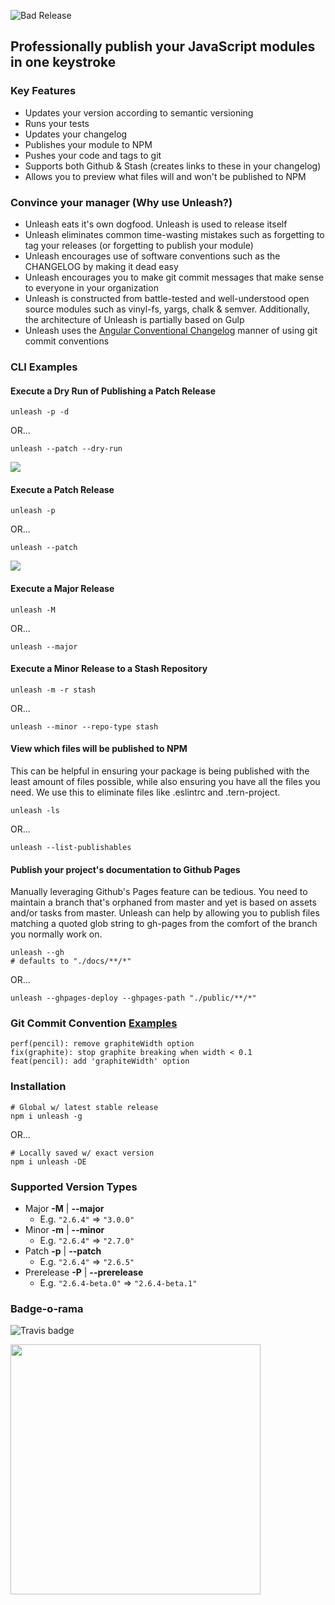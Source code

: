 ![Bad Release](https://cloud.githubusercontent.com/assets/77849/16959116/498ef28a-4d98-11e6-8d99-6fb08aa1d1c4.gif)

## Professionally publish your JavaScript modules in one keystroke


### Key Features
* Updates your version according to semantic versioning
* Runs your tests
* Updates your changelog
* Publishes your module to NPM
* Pushes your code and tags to git
* Supports both Github & Stash (creates links to these in your changelog)
* Allows you to preview what files will and won't be published to NPM

### Convince your manager (Why use Unleash?)
* Unleash eats it's own dogfood. Unleash is used to release itself
* Unleash eliminates common time-wasting mistakes such as forgetting to tag your releases (or forgetting to publish your module)
* Unleash encourages use of software conventions such as the CHANGELOG by making it dead easy
* Unleash encourages you to make git commit messages that make sense to everyone in your organization
* Unleash is constructed from battle-tested and well-understood open source modules such as vinyl-fs, yargs, chalk & semver. Additionally, the architecture of Unleash is partially based on Gulp
* Unleash uses the [Angular Conventional Changelog](https://github.com/ajoslin/conventional-changelog/blob/9c359faacea93b566f19c4c7214a6bca58edf99f/conventions/angular.md) manner of using git commit conventions


### CLI Examples
#### Execute a Dry Run of Publishing a Patch Release
```
unleash -p -d
```
OR...
```
unleash --patch --dry-run
```

![](https://raw.githubusercontent.com/jameswomack/unleash/bd4eeedb742dc099a8545879924c270b915deb5b/screens/dry-run.png)

#### Execute a Patch Release
```
unleash -p
```
OR...
```
unleash --patch
```
![](https://raw.githubusercontent.com/jameswomack/unleash/683c4cea7a0ed58d733b51cf20a15bdf9fb563c4/screens/run.png)


#### Execute a Major Release
```
unleash -M
```
OR...
```
unleash --major
```

#### Execute a Minor Release to a Stash Repository
```
unleash -m -r stash
```
OR...
```
unleash --minor --repo-type stash
```

#### View which files will be published to NPM
This can be helpful in ensuring your package is being published with the least
amount of files possible, while also ensuring you have all the files you need.
We use this to eliminate files like .eslintrc and .tern-project.
```
unleash -ls
```
OR...
```
unleash --list-publishables
```

#### Publish your project's documentation to Github Pages
Manually leveraging Github's Pages feature can be tedious. You need to maintain
a branch that's orphaned from master and yet is based on assets and/or tasks
from master. Unleash can help by allowing you to publish files matching a quoted
glob string to gh-pages from the comfort of the branch you normally work on.
```
unleash --gh
# defaults to "./docs/**/*"
```
OR...
```
unleash --ghpages-deploy --ghpages-path "./public/**/*"
```

### Git Commit Convention [Examples](https://github.com/ajoslin/conventional-changelog/blob/9c359faacea93b566f19c4c7214a6bca58edf99f/conventions/angular.md)
```
perf(pencil): remove graphiteWidth option
fix(graphite): stop graphite breaking when width < 0.1
feat(pencil): add 'graphiteWidth' option
```

### Installation

```
# Global w/ latest stable release
npm i unleash -g
```
OR...
```
# Locally saved w/ exact version
npm i unleash -DE
```

### Supported Version Types
* Major **-M** | **--major**
  * E.g. `"2.6.4"` => `"3.0.0"`
* Minor **-m** | **--minor**
  * E.g. `"2.6.4"` => `"2.7.0"`
* Patch **-p** | **--patch**
  * E.g. `"2.6.4"` => `"2.6.5"`
* Prerelease **-P** | **--prerelease**
  * E.g. `"2.6.4-beta.0"` => `"2.6.4-beta.1"`
  
### Badge-o-rama
![Travis badge](https://travis-ci.org/Netflix/unleash.svg)

<img src="https://c2.staticflickr.com/4/3738/11674920374_34acde064b_b.jpg" width="400">

